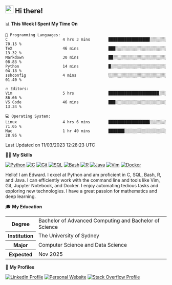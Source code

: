 ## <a href="#"><img src="https://media.giphy.com/media/hvRJCLFzcasrR4ia7z/giphy.gif" width="25px" height="25px"></a> Hi there!

<!--START_SECTION:waka-->
📊 **This Week I Spent My Time On** 

```text
💬 Programming Languages: 
C                        4 hrs 3 mins        ██████████████████░░░░░░░   70.15 % 
TeX                      46 mins             ███░░░░░░░░░░░░░░░░░░░░░░   13.32 % 
Markdown                 30 mins             ██░░░░░░░░░░░░░░░░░░░░░░░   08.83 % 
Python                   14 mins             █░░░░░░░░░░░░░░░░░░░░░░░░   04.18 % 
sshconfig                4 mins              ░░░░░░░░░░░░░░░░░░░░░░░░░   01.40 % 

🔥 Editors: 
Vim                      5 hrs               ██████████████████████░░░   86.66 % 
VS Code                  46 mins             ███░░░░░░░░░░░░░░░░░░░░░░   13.34 % 

💻 Operating System: 
Linux                    4 hrs 6 mins        ██████████████████░░░░░░░   71.05 % 
Mac                      1 hr 40 mins        ███████░░░░░░░░░░░░░░░░░░   28.95 % 
```


 Last Updated on 11/03/2023 12:28:23 UTC
<!--END_SECTION:waka-->

💪🏻 **My Skills**

[![Python](https://img.shields.io/badge/-Python-yellow?style=flat-square&logo=Python)](#)
[![C     ](https://img.shields.io/badge/-C-blue?style=flat-square&logo=C)](#)
[![Git   ](https://img.shields.io/badge/-Git-grey?style=flat-square&logo=Git)](#)
[![SQL   ](https://img.shields.io/badge/-SQL-grey?style=flat-square&logo=SQLite)](#)
[![Bash  ](https://img.shields.io/badge/-Bash-grey?style=flat-square&logo=GNU-Bash)](#)
[![R     ](https://img.shields.io/badge/-R-grey?style=flat-square&logo=R)](#)
[![Java  ](https://img.shields.io/badge/-Java-grey?style=flat-square&logo=OpenJDK)](#)
[![Vim   ](https://img.shields.io/badge/-Vim-grey?style=flat-square&logo=Vim)](#)
[![Docker](https://img.shields.io/badge/-Docker-grey?style=flat-square&logo=Docker)](#)

Hello! I am Edward. I excel at Python and am proficient in C, SQL, Bash, R, and
Java. I can efficiently work with the command line and tools like Vim, Git,
Jupyter Notebook, and Docker. I enjoy automating tedious tasks and exploring new
technologies. I have a great passion for mathematics and deep learning.

🎓 **My Education**

<table>
<tr>
    <th>Degree</th>
    <td>Bachelor of Advanced Computing and Bachelor of Science</td>
</tr>
<tr>
    <th>Institution</th>
    <td>The University of Sydney</td>
</tr>
<tr>
    <th>Major</th>
    <td>Computer Science and Data Science</td>
</tr>
<tr>
    <th>Expected</th>
    <td>Nov 2025</td>
</tr>
</table>

🔗 **My Profiles**

[![LinkedIn Profile](https://img.shields.io/badge/-LinkedIn-blue?style=social&logo=LinkedIn)](https://www.linkedin.com/in/edward-ji)
[![Personal Website](https://img.shields.io/badge/-Personal%20Website-blue?style=social&logo=Bootstrap)](https://edwardji.dev)
[![Stack Overflow Profile](https://img.shields.io/badge/-Stack%20Overflow-blue?style=social&logo=StackOverflow)](https://stackoverflow.com/users/11658924)
